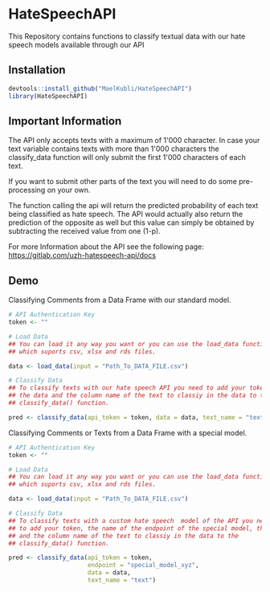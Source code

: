 # HateSpeechAPI
This Repository contains functions to classify textual data with our hate speech models available through our API


## Installation
```r
devtools::install_github("MaelKubli/HateSpeechAPI")
library(HateSpeechAPI)
```

## Important Information
The API only accepts texts with a maximum of 1'000 character. 
In case your text variable contains texts with more than 1'000 
characters the classify_data function will only submit the first 
1'000 characters of each text. 

If you want to submit other parts of the text you will need to do 
some pre-processing on your own. 

The function calling the api will return the predicted probability of each text being classified as hate speech. 
The API would actually also return the prediction of the opposite as well but this value can simply be obtained by subtracting the received value from one (1-p).

For more Information about the API see the following page: 
https://gitlab.com/uzh-hatespeech-api/docs

## Demo
Classifying Comments from a Data Frame with our standard model.

```r
# API Authentication Key 
token <- ""

# Load Data
## You can load it any way you want or you can use the load_data function 
## which suports csv, xlsx and rds files.

data <- load_data(input = "Path_To_DATA_FILE.csv")

# Classify Data 
## To classify texts with our hate speech API you need to add your token, 
## the data and the column name of the text to classiy in the data to the 
## classify_data() function.

pred <- classify_data(api_token = token, data = data, text_name = "text")
```

Classifying Comments or Texts from a Data Frame with a special model.

```r
# API Authentication Key 
token <- ""

# Load Data
## You can load it any way you want or you can use the load_data function 
## which suports csv, xlsx and rds files.

data <- load_data(input = "Path_To_DATA_FILE.csv")

# Classify Data 
## To classify texts with a custom hate speech  model of the API you need 
## to add your token, the name of the endpoint of the special model, the data 
## and the column name of the text to classiy in the data to the 
## classify_data() function.

pred <- classify_data(api_token = token, 
                      endpoint = "special_model_xyz",
                      data = data, 
                      text_name = "text")
```

